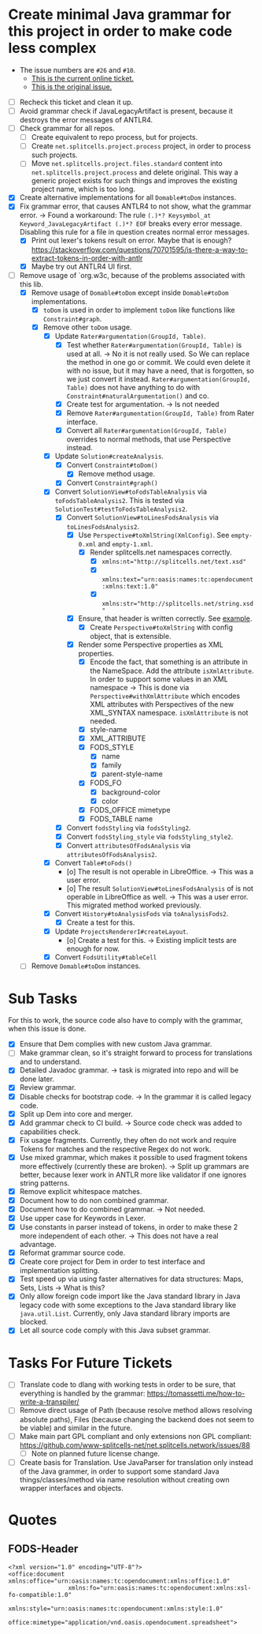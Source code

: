# Create minimal Java grammar for this project in order to make code less complex
- The issue numbers are `#26` and `#10`.
    - [This is the current online ticket.](https://codeberg.org/splitcells-net/net.splitcells.network.community/issues/26)
    - [This is the original issue.](https://github.com/www-splitcells-net/net.splitcells.network/issues/10)
* [ ] Recheck this ticket and clean it up.
* [ ] Avoid grammar check if JavaLegacyArtifact is present, because it destroys the error messages of ANTLR4.
* [ ] Check grammar for all repos.
    * [ ] Create equivalent to repo process, but for projects.
    * [ ] Create `net.splitcells.project.process` project, in order to process such projects.
    * [ ] Move `net.splitcells.project.files.standard` content into `net.splitcells.project.process` and 
      delete original.
      This way a generic project exists for such things and
      improves the existing project name, which is too long.
* [x] Create alternative implementations for all `Domable#toDom` instances.
* [x] Fix grammar error, that causes ANTLR4 to not show, what the grammar error. -> Found a workaround: The rule `(.)*? Keysymbol_at Keyword_JavaLegacyArtifact (.)*? EOF` breaks every error message. Disabling this rule for a file in question creates normal error messages.
    * [x] Print out lexer's tokens result on error. Maybe that is enough? https://stackoverflow.com/questions/70701595/is-there-a-way-to-extract-tokens-in-order-with-antlr
    * [x] Maybe try out ANTLR4 UI first.
* [ ] Remove usage of `org.w3c, because of the problems associated with this lib.
    * [x] Remove usage of `Domable#toDom` except inside `Domable#toDom` implementations.
        * [x] `toDom` is used in order to implement `toDom` like functions like `Constraint#graph`.
        * [x] Remove other `toDom` usage.
            * [x] Update `Rater#argumentation(GroupId, Table)`.
                * [x] Test whether `Rater#argumentation(GroupId, Table)` is used at all.
                  -> No it is not really used. So We can replace the method in one go or commit.
                  We could even delete it with no issue, but it may have a need, that is forgotten, so we just convert it instead.
                  `Rater#argumentation(GroupId, Table)` does not have anything to do with `Constraint#naturalArgumentation()` and co.
                * [x] Create test for argumentation. -> Is not needed
                * [x] Remove `Rater#argumentation(GroupId, Table)` from Rater interface.
                * [x] Convert all `Rater#argumentation(GroupId, Table)` overrides to normal methods, that use Perspective instead.
            * [x] Update `Solution#createAnalysis`.
                * [x] Convert `Constraint#toDom()`
                    * [x] Remove method usage.
                * [x] Convert `Constraint#graph()`
            * [x] Convert `SolutionView#toFodsTableAnalysis` via `toFodsTableAnalysis2`.
              This is tested via `SolutionTest#testToFodsTableAnalysis2`.
                * [x] Convert `SolutionView#toLinesFodsAnalysis` via `toLinesFodsAnalysis2`.
                    * [x] Use `Perspective#toXmlString(XmlConfig)`. See `empty-0.xml` and `empty-1.xml`.
                        * [x] Render splitcells.net namespaces correctly.
                            * [x] `xmlns:nt="http://splitcells.net/text.xsd"`
                            * [x] `xmlns:text="urn:oasis:names:tc:opendocument:xmlns:text:1.0"`
                            * [x] `xmlns:str="http://splitcells.net/string.xsd"`
                    * [x] Ensure, that header is written correctly. See [example](#FODS-Header).
                        * [x] Create `Perspective#toXmlString` with config object, that is extensible.
                    * [x] Render some Perspective properties as XML properties.
                        * [x] Encode the fact, that something is an attribute in the NameSpace.
                          Add the attribute `isXmlAttribute`.
                          In order to support some values in an XML namespace
                          -> This is done via `Perspective#withXmlAttribute`
                          which encodes XML attributes with Perspectives of the new XML_SYNTAX namespace.
                          `isXmlAttribute` is not needed.
                        * [x] style-name
                        * [x] XML_ATTRIBUTE
                        * [x] FODS_STYLE
                            * [x] name
                            * [x] family 
                            * [x] parent-style-name
                        * [x] FODS_FO
                            * [x] background-color
                            * [x] color
                        * [x] FODS_OFFICE  mimetype
                        * [x] FODS_TABLE name
                * [x] Convert `fodsStyling` via `fodsStyling2`.
                * [x] Convert `fodsStyling_style` via `fodsStyling_style2`.
                * [x] Convert `attributesOfFodsAnalysis` via `attributesOfFodsAnalysis2`.
            * [x] Convert `Table#toFods()`
                * [o] The result is not operable in LibreOffice. -> This was a user error.
                * [o] The result `SolutionView#toLinesFodsAnalysis` of is not operable in LibreOffice as well. -> This was a user error.
                  This migrated method worked previously.
            * [x] Convert `History#toAnalysisFods` via `toAnalysisFods2`.
                * [x] Create a test for this.
            * [x] Update `ProjectsRendererI#createLayout`.
                * [o] Create a test for this. -> Existing implicit tests are enough for now.
            * [x] Convert `FodsUtility#tableCell`
    * [ ] Remove `Domable#toDom` instances.
# Sub Tasks
For this to work, the source code also have to comply with the grammar, when this issue is done.
* [x] Ensure that Dem complies with new custom Java grammar.
* [ ] Make grammar clean, so it's straight forward to process for translations and to understand.
* [x] Detailed Javadoc grammar. -> task is migrated into repo and will be done later.
* [x] Review grammar.
* [x] Disable checks for bootstrap code. -> In the grammar it is called legacy code.
* [x] Split up Dem into core and merger.
* [x] Add grammar check to CI build. -> Source code check was added to capabilities check.
* [x] Fix usage fragments. Currently, they often do not work and require Tokens for matches and the respective Regex do not work.
* [x] Use mixed grammar, which makes it possible to used fragment tokens more effectively (currently these are broken). -> Split up grammars are better, because lexer work in ANTLR more like validator if one ignores string patterns.
* [x] Remove explicit whitespace matches.
* [x] Document how to do non combined grammar.
* [x] Document how to do combined grammar. -> Not needed.
* [x] Use upper case for Keywords in Lexer.
* [x] Use constants in parser instead of tokens, in order to make these 2 more independent of each other. -> This does not have a real advantage.
* [x] Reformat grammar source code.
* [x] Create core project for Dem in order to test interface and implementation splitting.
* [x] Test speed up via using faster alternatives for data structures: Maps, Sets, Lists -> What is this?
* [x] Only allow foreign code import like the Java standard library in Java legacy code with some exceptions to the Java standard library like `java.util.List`. Currently, only Java standard library imports are blocked.
* [x] Let all source code comply with this Java subset grammar.
# Tasks For Future Tickets
* [ ] Translate code to dlang with working tests in order to be sure, that everything is handled by the grammar: https://tomassetti.me/how-to-write-a-transpiler/
* [ ] Remove direct usage of Path (because resolve method allows resolving absolute paths), Files (because changing the backend does not seem to be viable) and similar in the future.
* [ ] Make main part GPL compliant and only extensions non GPL compliant: https://github.com/www-splitcells-net/net.splitcells.network/issues/88
    * [ ] Note on planned future license change.

* [ ] Create basis for Translation. Use JavaParser for translation only instead of the Java grammer,
  in order to support some standard Java things/classes/method via name resolution
  without creating own wrapper interfaces and objects.

# Quotes
## FODS-Header
```
<?xml version="1.0" encoding="UTF-8"?>
<office:document xmlns:office="urn:oasis:names:tc:opendocument:xmlns:office:1.0"
                 xmlns:fo="urn:oasis:names:tc:opendocument:xmlns:xsl-fo-compatible:1.0"
                 xmlns:style="urn:oasis:names:tc:opendocument:xmlns:style:1.0"
                 office:mimetype="application/vnd.oasis.opendocument.spreadsheet">
```